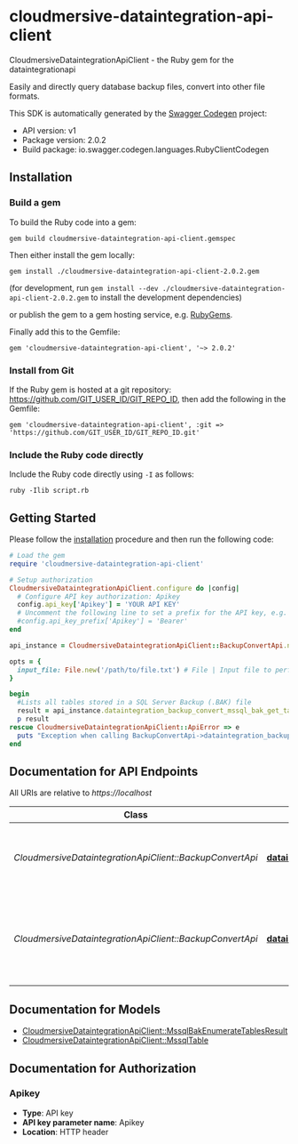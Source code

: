 # cloudmersive-dataintegration-api-client

CloudmersiveDataintegrationApiClient - the Ruby gem for the dataintegrationapi

Easily and directly query database backup files, convert into other file formats.

This SDK is automatically generated by the [Swagger Codegen](https://github.com/swagger-api/swagger-codegen) project:

- API version: v1
- Package version: 2.0.2
- Build package: io.swagger.codegen.languages.RubyClientCodegen

## Installation

### Build a gem

To build the Ruby code into a gem:

```shell
gem build cloudmersive-dataintegration-api-client.gemspec
```

Then either install the gem locally:

```shell
gem install ./cloudmersive-dataintegration-api-client-2.0.2.gem
```
(for development, run `gem install --dev ./cloudmersive-dataintegration-api-client-2.0.2.gem` to install the development dependencies)

or publish the gem to a gem hosting service, e.g. [RubyGems](https://rubygems.org/).

Finally add this to the Gemfile:

    gem 'cloudmersive-dataintegration-api-client', '~> 2.0.2'

### Install from Git

If the Ruby gem is hosted at a git repository: https://github.com/GIT_USER_ID/GIT_REPO_ID, then add the following in the Gemfile:

    gem 'cloudmersive-dataintegration-api-client', :git => 'https://github.com/GIT_USER_ID/GIT_REPO_ID.git'

### Include the Ruby code directly

Include the Ruby code directly using `-I` as follows:

```shell
ruby -Ilib script.rb
```

## Getting Started

Please follow the [installation](#installation) procedure and then run the following code:
```ruby
# Load the gem
require 'cloudmersive-dataintegration-api-client'

# Setup authorization
CloudmersiveDataintegrationApiClient.configure do |config|
  # Configure API key authorization: Apikey
  config.api_key['Apikey'] = 'YOUR API KEY'
  # Uncomment the following line to set a prefix for the API key, e.g. 'Bearer' (defaults to nil)
  #config.api_key_prefix['Apikey'] = 'Bearer'
end

api_instance = CloudmersiveDataintegrationApiClient::BackupConvertApi.new

opts = { 
  input_file: File.new('/path/to/file.txt') # File | Input file to perform the operation on
}

begin
  #Lists all tables stored in a SQL Server Backup (.BAK) file
  result = api_instance.dataintegration_backup_convert_mssql_bak_get_tables_post(opts)
  p result
rescue CloudmersiveDataintegrationApiClient::ApiError => e
  puts "Exception when calling BackupConvertApi->dataintegration_backup_convert_mssql_bak_get_tables_post: #{e}"
end

```

## Documentation for API Endpoints

All URIs are relative to *https://localhost*

Class | Method | HTTP request | Description
------------ | ------------- | ------------- | -------------
*CloudmersiveDataintegrationApiClient::BackupConvertApi* | [**dataintegration_backup_convert_mssql_bak_get_tables_post**](docs/BackupConvertApi.md#dataintegration_backup_convert_mssql_bak_get_tables_post) | **POST** /dataintegration/backup/convert/mssql/bak/get/tables | Lists all tables stored in a SQL Server Backup (.BAK) file
*CloudmersiveDataintegrationApiClient::BackupConvertApi* | [**dataintegration_backup_convert_mssql_bak_to_csv_post**](docs/BackupConvertApi.md#dataintegration_backup_convert_mssql_bak_to_csv_post) | **POST** /dataintegration/backup/convert/mssql/bak/to/csv | Converts a SQL Server Backup (.BAK) file into CSV for a specified table


## Documentation for Models

 - [CloudmersiveDataintegrationApiClient::MssqlBakEnumerateTablesResult](docs/MssqlBakEnumerateTablesResult.md)
 - [CloudmersiveDataintegrationApiClient::MssqlTable](docs/MssqlTable.md)


## Documentation for Authorization


### Apikey

- **Type**: API key
- **API key parameter name**: Apikey
- **Location**: HTTP header

